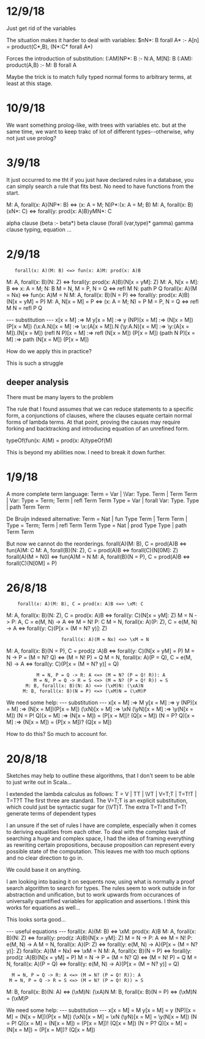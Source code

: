 # 12/9/18

Just get rid of the variables

The situation makes it harder to deal with variables:
$nN*: B forall A* :- A[n] = product(C*,B), (N*:C* forall A*)

Forces the introduction of substitution:
(\:AM)NP*: B :- N:A, M[N]: B
(\:AM): product(A,B) :- M: B forall A

Maybe the trick is to match fully typed normal forms to arbitrary terms,
at least at this stage.

# 10/9/18

We want something prolog-like, with trees with variables etc. but
at the same time, we want to keep trakc of  lot of different types--otherwise,
why not just use prolog?

# 3/9/18
It just occurred to me tht if you just have declared rules in a
database, you can simply search a rule that fits best. No need
to have functions from the start.

M: A, forall(x: A)(NP*: B) <=> (x: A = M; N)P*:(x: A = M; B)
M: A, forall(x: B)(xN*: C) <=> forall(y: prod(x: A)B)yMN*: C

alpha clause (beta :- beta*)
beta clause  (forall (var,type)* gamma)
gamma clause typing, equation ...

# 2/9/18
       forall(x: A)(M: B) <=> fun(x: A)M: prod(x: A)B
 M: A, forall(x: B)(N: Z) <=> forall(y: prod(x: A)B)(N[x = yM]: Z)
        M: A, N[x = M]: B <=> x: A = M; N: B
      M = N, M = P, N = Q <=> refl M N: path P Q
     forall(x: A)(M = Nx) <=> fun(x: A)M = N
M: A, forall(x: B)(N = P) <=> forall(y: prod(x: A)B)(N[x = yM] = P)
       M: A, N[x = M] = P <=> (x: A = M; N) = P
             M = P, N = Q <=> refl M N = refl P Q

--- substitution ---
         x[x = M] :=> M
         y[x = M] :=> y
      (NP)[x = M] :=> (N[x = M])(P[x = M])
  (\x:A.N)[x = M] :=> \x:(A[x = M]).N
  (\y:A.N)[x = M] :=> \y:(A[x = M]).(N[x = M])
(refl N P)[x = M] :=> refl (N[x = M]) (P[x = M])
(path N P)[x = M] :=> path (N[x = M]) (P[x = M])

How do we apply this in practice?

This is such a struggle

## deeper analysis

There must be many layers to the problem

The rule that I found assumes that we can reduce statements to
a specific form, a conjunctions of clauses, where the clauses
equate certain normal forms of lambda terms. At that point,
proving the causes may require forking and backtracking and
introducing equation of an unrefined form.

typeOf(fun(x: A)M) = prod(x: A)typeOf(M)

This is beyond my abilities now. I need to break it down further.



# 1/9/18
A more complete term language:
Term = Var | \Var: Type. Term | Term Term | Var: Type = Term; Term | refl Term Term
Type = Var | forall Var: Type. Type | path Term Term

De Bruijn indexed alternative:
Term = Nat | fun Type Term | Term Term | Type = Term; Term | refl Term Term
Type = Nat | prod Type Type | path Term Term

But now we cannot do the reorderings.
       forall(A)(M: B), C = prod(A)B <=> fun(A)M: C
 M: A, forall(B)(N: Z), C = prod(A)B <=> forall(C)(N[0M]: Z)
                   forall(A)(M = N0) <=> fun(A)M = N
M: A, forall(B)(N = P), C = prod(A)B <=> forall(C)(N[0M] = P)

# 26/8/18

        forall(x: A)(M: B), C = prod(x: A)B <=> \xM: C
  M: A, forall(x: B)(N: Z), C = prod(x: A)B <=> forall(y: C)(N[x = yM]: Z)
            M = N -> P: A, C = e(M, N) -> A <=> M = N! P: C
M = N, forall(x: A)(P: Z), C = e(M, N) -> A <=> forall(y: C)(P[x = (M = N? y)]: Z)

                        forall(x: A)(M = Nx) <=> \xM = N
  M: A, forall(x: B)(N = P), C = prod(z :A)B <=> forall(y: C)(N[x = yM] = P)
                     M = N -> P = (M = N? Q) <=> (M = N! P) = Q
M = N, forall(x: A)(P = Q), C = e(M, N) -> A <=> forall(y: C)(P[x = (M = N? y)] = Q)

               M = N, P = Q -> R: A <=> (M = N? (P = Q! R)): A
              M = N, P = Q -> R = S <=> (M = N? (P = Q! R)) = S
           M: B, forall(x: B)(N: A) <=> (\xM)N: (\xA)N
          M: B, forall(x: B)(N = P) <=> (\xM)N = (\xM)P

We need some help:
--- substitution ---
         x[x = M] :=> M
         y[x = M] :=> y
      (NP)[x = M] :=> (N[x = M])(P[x = M])
     (\xN)[x = M] :=> \xN
     (\yN)[x = M] :=> \y(N[x = M])
(N = P! Q)[x = M] :=> (N[x = M]) = (P[x = M])! (Q[x = M])
(N = P? Q)[x = M] :=> (N[x = M]) = (P[x = M])? (Q[x = M])

How to do this? So much to account for.

# 20/8/18

Sketches may help to outline these algorithms, that I don't seem to be able to just write out in Scala...

I extended the lambda calculus as follows:
T = V | TT | \VT | V=T;T | T=T!T | T=T?T
The first three are standard. The V=T;T is an explicit substitution, which could just be syntactic sugar for
(\VT)T. The extra T=T! and T=T! generate terms of dependent types

I an unsure if the set of rules I have are complete, especially when it comes to deriving equalities from each other.
To deal with the complex task of searching a huge and complex space, I had the idea of framing everything as rewriting
certain propositions, because proposition can represent every possible state of the computation. This leaves me with
too much options and no clear direction to go in.

We could base it on anything.

I am looking into basing it on sequents now, using what is normally a proof search algorithm to search for types.
The rules seem to work outside in for abstraction and unification, but to work upwards from occurances of universally
quantified variables for application and assertions. I think this works for equations as well...

This looks sorta good...

--- useful equations ---
        forall(x: A)(M: B) <=> \xM: prod(x: A)B
  M: A, forall(x: B)(N: Z) <=> forall(y: prod(z :A)B)(N[x = yM]: Z)
             M = N -> P: A <=> M = N! P: e(M, N) -> A
 M = N, forall(x: A)(P: Z) <=> forall(y: e(M, N) -> A)(P[x = (M = N? y)]: Z)
      forall(x: A)(M = Nx) <=> \xM = N
 M: A, forall(x: B)(N = P) <=> forall(y: prod(z :A)B)(N[x = yM] = P)
   M = N -> P = (M = N? Q) <=> (M = N! P) = Q
M = N, forall(x: A)(P = Q) <=> forall(y: e(M, N) -> A)(P[x = (M = N? y)] = Q)

      M = N, P = Q -> R: A <=> (M = N? (P = Q! R)): A
     M = N, P = Q -> R = S <=> (M = N? (P = Q! R)) = S
  M: B, forall(x: B)(N: A) <=> (\xM)N: (\xA)N
 M: B, forall(x: B)(N = P) <=> (\xM)N = (\xM)P

We need some help:
--- substitution ---
         x[x = M] = M
         y[x = M] = y
      (NP)[x = M] = (N[x = M])(P[x = M])
     (\xN)[x = M] = \xN
     (\yN)[x = M] = \y(N[x = M])
(N = P! Q)[x = M] = (N[x = M]) = (P[x = M])! (Q[x = M])
(N = P? Q)[x = M] = (N[x = M]) = (P[x = M])? (Q[x = M])


